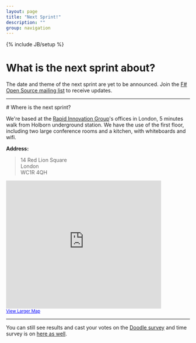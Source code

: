 ```yaml
---
layout: page
title: "Next Sprint!"
description: ""
group: navigation
---
```

{% include JB/setup %}

# What is the next sprint about?

The date and theme of the next sprint are yet to be announced. Join the <a href="http://groups.google.com/group/fsharp-opensource">F# Open Source mailing list</a> to receive updates.


---

# Where is the next sprint?

We're based at the [Rapid Innovation Group](http://www.rapidinnovation.co.uk/)'s offices in London, 5 minutes walk from Holborn underground station. We have the use of the first floor, including two large conference rooms and a kitchen, with whiteboards and wifi.

**Address:**
> 14 Red Lion Square  
> London  
> WC1R 4QH

<iframe width="425" height="350" frameborder="0" scrolling="no" marginheight="0" marginwidth="0" src="https://maps.google.co.uk/maps?f=q&amp;source=s_q&amp;hl=en&amp;geocode=&amp;q=14+Red+Lion+Square+London+WC1R+4QH&amp;aq=&amp;sll=51.5341,-0.118428&amp;sspn=0.130914,0.363579&amp;ie=UTF8&amp;hq=&amp;hnear=14+Red+Lion+Square,+London+WC1R+4QF,+United+Kingdom&amp;t=m&amp;z=14&amp;ll=51.519047,-0.118429&amp;output=embed"></iframe><br /><small><a href="https://maps.google.co.uk/maps?f=q&amp;source=embed&amp;hl=en&amp;geocode=&amp;q=14+Red+Lion+Square+London+WC1R+4QH&amp;aq=&amp;sll=51.5341,-0.118428&amp;sspn=0.130914,0.363579&amp;ie=UTF8&amp;hq=&amp;hnear=14+Red+Lion+Square,+London+WC1R+4QF,+United+Kingdom&amp;t=m&amp;z=14&amp;ll=51.519047,-0.118429" style="color:#0000FF;text-align:left">View Larger Map</a></small>



------





You can still see results and cast your votes on the [Doodle survey](http://doodle.com/tqc9k54z4spvyb42) and time survey is on [here as well](http://doodle.com/46w8dgq2vaq8a8un).


